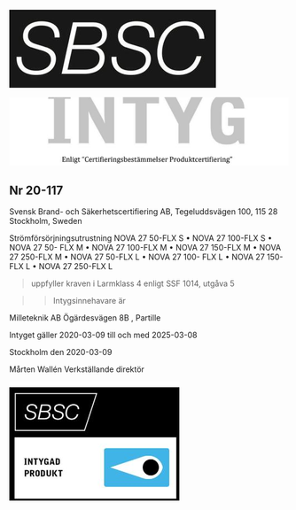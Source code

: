 ![](_page_0_Picture_0.jpeg)

![](_page_0_Picture_2.jpeg)

## Nr 20-117

Svensk Brand- och Säkerhetscertifiering AB, Tegeluddsvägen 100, 115 28 Stockholm, Sweden

Strömförsörjningsutrustning NOVA 27 50-FLX S • NOVA 27 100-FLX S • NOVA 27 50- FLX M • NOVA 27 100-FLX M • NOVA 27 150-FLX M • NOVA 27 250-FLX M • NOVA 27 50-FLX L • NOVA 27 100- FLX L • NOVA 27 150-FLX L • NOVA 27 250-FLX L

> uppfyller kraven i Larmklass 4 enligt SSF 1014, utgåva 5

> > Intygsinnehavare är

Milleteknik AB Ögärdesvägen 8B , Partille

Intyget gäller 2020-03-09 till och med 2025-03-08

Stockholm den 2020-03-09

Mårten Wallén Verkställande direktör

![](_page_0_Picture_12.jpeg)